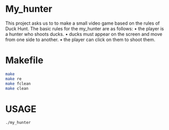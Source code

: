 # My_hunter
This project asks us to to make a small video game based on the rules of Duck Hunt.
The basic rules for the my_hunter are as follows:
 • the player is a hunter who shoots ducks.
 • ducks must appear on the screen and move from one side to another.
 • the player can click on them to shoot them.

# Makefile
```bash
make
make re
make fclean
make clean
```

# USAGE
```bash
./my_hunter
```
